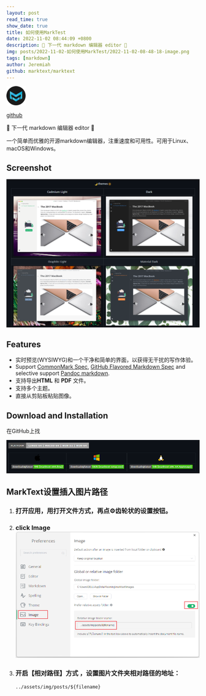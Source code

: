 ```yaml
---
layout: post
read_time: true
show_date: true
title: 如何使用MarkTest
date: 2022-11-02 08:44:09 +0800
description: 🔆 下一代 markdown 编辑器 editor 🌙
img: posts/2022-11-02-如何使用MarkTest/2022-11-02-08-48-18-image.png
tags: [markdown]
author: Jeremiah
github: marktext/marktext
---
```


<img src="../assets/img/posts/2022-11-02-如何使用MarkTest/2022-11-02-10-46-37-logo-small.png" title="" alt="" width="50">

[github](https://github.com/marktext/marktext)

🔆 下一代 markdown 编辑器 editor 🌙

一个简单而优雅的开源markdown编辑器，注重速度和可用性。可用于Linux、macOS和Windows。 

## Screenshot

![](../assets/img/posts/2022-11-02-如何使用MarkTest/2022-11-02-08-48-18-image.png)

## Features

- 实时预览(WYSIWYG)和一个干净和简单的界面，以获得无干扰的写作体验。
- Support [CommonMark Spec](https://spec.commonmark.org/0.29/), [GitHub Flavored Markdown Spec](https://github.github.com/gfm/) and selective support [Pandoc markdown](https://pandoc.org/MANUAL.html#pandocs-markdown).
- 支持导出**HTML** 和 **PDF** 文件。
- 支持多个主题。
- 直接从剪贴板粘贴图像。

## Download and Installation

在GitHub上找

![](../assets/img/posts/2022-11-02-如何使用MarkTest/2022-11-02-09-01-09-image.png)

## MarkText设置插入图片路径

1. ### 打开应用，用打开文件方式，再点⚙️齿轮状的设置按钮。

2. ### click Image![](../assets/img/posts/2022-11-02-如何使用MarkTest/2022-11-02-09-20-50-image.png)

3. ### 开启【相对路径】方式 ，设置图片文件夹相对路径的地址：
   
   ```markdown
   ../assets/img/posts/${filename}
   ```